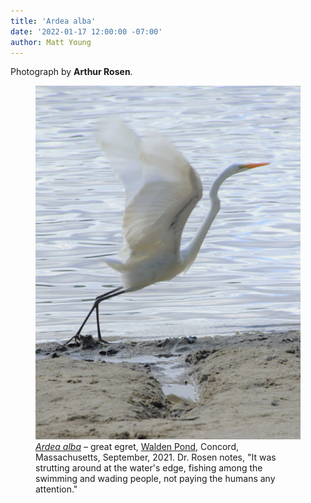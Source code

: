 ```yaml
---
title: 'Ardea alba'
date: '2022-01-17 12:00:00 -07:00'
author: Matt Young
---
```


Photograph by **Arthur Rosen**.

<figure>
<img src="/uploads/2022/Rosen_Egret_FAM_5463_Crop_600.jpg" alt="Great Egret"/>
<figcaption><a href="https://www.allaboutbirds.org/guide/Great_Egret/id"><i>Ardea alba</i></a> &ndash; great egret, <a href="https://en.wikipedia.org/wiki/Walden_Pond">Walden Pond</a>, Concord, Massachusetts, September, 2021. Dr. Rosen notes, "It was strutting around at the water's edge, fishing among the swimming and wading people, not paying the humans any attention." 
</figcaption>
</figure>
